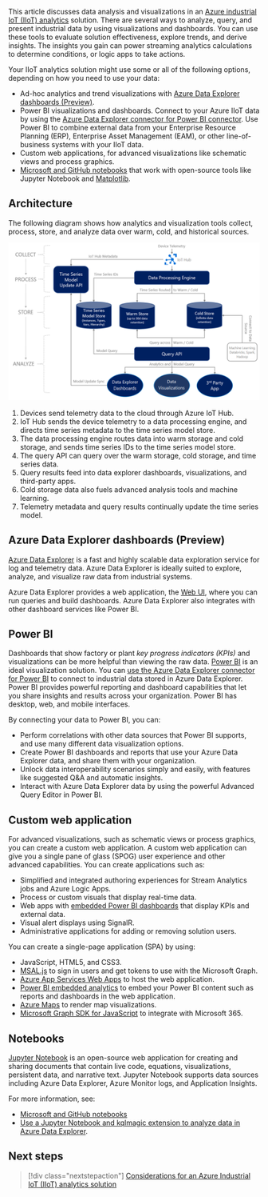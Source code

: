This article discusses data analysis and visualizations in an [Azure industrial IoT (IIoT) analytics](./iiot-architecture.yml) solution. There are several ways to analyze, query, and present industrial data by using visualizations and dashboards. You can use these tools to evaluate solution effectiveness, explore trends, and derive insights. The insights you gain can power streaming analytics calculations to determine conditions, or logic apps to take actions.

Your IIoT analytics solution might use some or all of the following options, depending on how you need to use your data:

- Ad-hoc analytics and trend visualizations with [Azure Data Explorer dashboards (Preview)](/azure/data-explorer/azure-data-explorer-dashboards).
- Power BI visualizations and dashboards. Connect to your Azure IIoT data by using the [Azure Data Explorer connector for Power BI connector](/azure/data-explorer/power-bi-connector). Use Power BI to combine external data from your Enterprise Resource Planning (ERP), Enterprise Asset Management (EAM), or other line-of-business systems with your IIoT data.
- Custom web applications, for advanced visualizations like schematic views and process graphics.
- [Microsoft and GitHub notebooks](https://visualstudio.microsoft.com/vs/features/notebooks-at-microsoft) that work with open-source tools like Jupyter Notebook and [Matplotlib](https://matplotlib.org).

## Architecture

The following diagram shows how analytics and visualization tools collect, process, store, and analyze data over warm, cold, and historical sources.

[![Diagram showing IIoT analytics data flow through collection, processing, storage, and analysis.](./images/warm-cold-data.png)](./images/warm-cold-data.png#lightbox)

1. Devices send telemetry data to the cloud through Azure IoT Hub.
1. IoT Hub sends the device telemetry to a data processing engine, and directs time series metadata to the time series model store.
1. The data processing engine routes data into warm storage and cold storage, and sends time series IDs to the time series model store.
1. The query API can query over the warm storage, cold storage, and time series data.
1. Query results feed into data explorer dashboards, visualizations, and third-party apps.
1. Cold storage data also fuels advanced analysis tools and machine learning.
1. Telemetry metadata and query results continually update the time series model.

## Azure Data Explorer dashboards (Preview)

[Azure Data Explorer](https://azure.microsoft.com/services/data-explorer) is a fast and highly scalable data exploration service for log and telemetry data. Azure Data Explorer is ideally suited to explore, analyze, and visualize raw data from industrial systems.

Azure Data Explorer provides a web application, the [Web UI](/azure/data-explorer/web-query-data), where you can run queries and build dashboards. Azure Data Explorer also integrates with other dashboard services like Power BI.

## Power BI

Dashboards that show factory or plant *key progress indicators (KPIs)* and visualizations can be more helpful than viewing the raw data. [Power BI](https://powerbi.microsoft.com/) is an ideal visualization solution. You can [use the Azure Data Explorer connector for Power BI](/azure/data-explorer/power-bi-connector) to connect to industrial data stored in Azure Data Explorer. Power BI provides powerful reporting and dashboard capabilities that let you share insights and results across your organization. Power BI has desktop, web, and mobile interfaces.

By connecting your data to Power BI, you can:

- Perform correlations with other data sources that Power BI supports, and use many different data visualization options.
- Create Power BI dashboards and reports that use your Azure Data Explorer data, and share them with your organization.
- Unlock data interoperability scenarios simply and easily, with features like suggested Q&A and automatic insights.
- Interact with Azure Data Explorer data by using the powerful Advanced Query Editor in Power BI.

## Custom web application

For advanced visualizations, such as schematic views or process graphics, you can create a custom web application. A custom web application can give you a single pane of glass (SPOG) user experience and other advanced capabilities. You can create applications such as:

- Simplified and integrated authoring experiences for Stream Analytics jobs and Azure Logic Apps.
- Process or custom visuals that display real-time data.
- Web apps with [embedded Power BI dashboards](/power-bi/collaborate-share/service-embed-secure) that display KPIs and external data.
- Visual alert displays using SignalR.
- Administrative applications for adding or removing solution users.

You can create a single-page application (SPA) by using:

- JavaScript, HTML5, and CSS3.
- [MSAL.js](/graph/toolkit/providers/msal) to sign in users and get tokens to use with the Microsoft Graph.
- [Azure App Services Web Apps](https://azure.microsoft.com/services/app-service/web) to host the web application.
- [Power BI embedded analytics](/power-bi/developer/embedded/embedded-analytics-power-bi) to embed your Power BI content such as reports and dashboards in the web application.
- [Azure Maps](/azure/azure-maps) to render map visualizations.
- [Microsoft Graph SDK for JavaScript](https://developer.microsoft.com/graph/blogs/microsoft-graph-sdk-for-javascript-2-0-0) to integrate with Microsoft 365.

## Notebooks

[Jupyter Notebook](https://jupyter.org) is an open-source web application for creating and sharing documents that contain live code, equations, visualizations, persistent data, and narrative text. Jupyter Notebook supports data sources including Azure Data Explorer, Azure Monitor logs, and Application Insights.

For more information, see:

- [Microsoft and GitHub notebooks](https://visualstudio.microsoft.com/vs/features/notebooks-at-microsoft) 
- [Use a Jupyter Notebook and kqlmagic extension to analyze data in Azure Data Explorer](/azure/data-explorer/kqlmagic).

## Next steps

> [!div class="nextstepaction"]
> [Considerations for an Azure Industrial IoT (IIoT) analytics solution](iiot-considerations.md)

